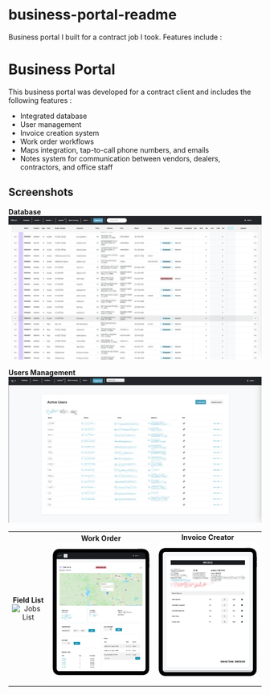 # business-portal-readme

Business portal I built for a contract job I took. Features include :

 # Business Portal

 This business portal was developed for a contract client and includes the following features :
 - Integrated database
 - User management
 - Invoice creation system
 - Work order workflows
 - Maps integration, tap-to-call phone numbers, and emails
 - Notes system for communication between vendors, dealers, contractors, and office staff

 ## Screenshots

 **Database**
 ![Database Diagram](images/database.png)

  **Users Management**
 ![Users Management](images/users.png)
 
<table>
    <tr>
        <td align="center"><b>Field List</b><br><img src="images/jobs.png" alt="Jobs List" width="400"/></td>
        <td align="center"><b>Work Order</b><br><img src="images/workorder.png" alt="Work Order" width="250"/></td>
        <td align="center"><b>Invoice Creator</b><br><img src="images/invoice.png" alt="Invoice Screen" width="250"/></td>
    </tr>
</table>
